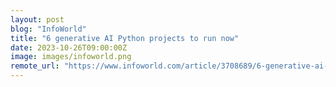 ```yaml
---
layout: post
blog: "InfoWorld"
title: "6 generative AI Python projects to run now"
date: 2023-10-26T09:00:00Z
image: images/infoworld.png
remote_url: "https://www.infoworld.com/article/3708689/6-generative-ai-python-projects-to-run-now.html#tk.rss_applicationdevelopment"
---
```

